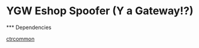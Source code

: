 YGW Eshop Spoofer (Y a Gateway!?)
==================================

*** Dependencies

[ctrcommon](https://github.com/Steveice10/ctrcommon)
